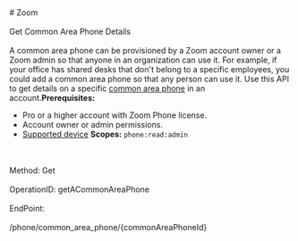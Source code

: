 <br>#     Zoom</br>
<br>Get Common Area Phone Details</br>
<br>A common area phone can be provisioned by a Zoom account owner or a Zoom admin so that anyone in an organization can use it. For example, if your office has shared desks that don't belong to a specific employees, you could add a common area phone so that any person can use it. Use this API to get details on a specific [common area phone](https://support.zoom.us/hc/en-us/articles/360028516231-Managing-Common-Area-Phones) in an account.**Prerequisites:**
* Pro or a higher account with Zoom Phone license.
* Account owner or admin permissions.
* [Supported device](https://support.zoom.us/hc/en-us/articles/360001299063-Zoom-Voice-Supported-Devices)
**Scopes:** `phone:read:admin` 

</br>
<br>Method: Get</br>
<br>OperationID: getACommonAreaPhone</br>
<br>EndPoint:</br>
<br>/phone/common_area_phone/{commonAreaPhoneId}</br>
